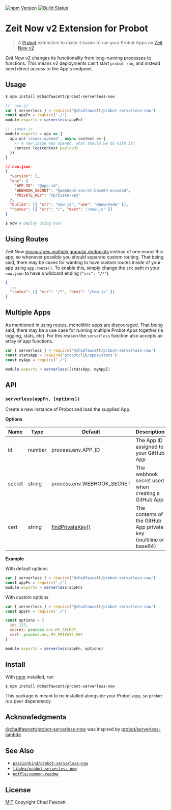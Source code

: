 [![npm Version](https://badgen.net/npm/v/@chadfawcett/probot-serverless-now)](https://npmjs.com/package/@chadfawcett/probot-serverless-now)
[![Build Status](https://semaphoreci.com/api/v1/chadfawcett/probot-serverless-now/branches/master/shields_badge.svg)](https://semaphoreci.com/chadfawcett/probot-serverless-now)

# Zeit Now v2 Extension for Probot

> A [Probot](https://github.com/probot/probot) extenstion to make it easier to
> run your Probot Apps on [Zeit Now v2](https://zeit.co/now)

Zeit Now v2 changes its functionality from long-running processes to functions.
This means v2 deployments can't start `probot run`, and instead need direct
access to the App's endpoint.

## Usage

```bash
$ npm install @chadfawcett/probot-serverless-now
```

```js
//  now.js
var { serverless } = require('@chadfawcett/probot-serverless-now')
const appFn = require('./')
module.exports = serverless(appFn)
```

```js
//  index.js
module.exports = app => {
  app.on('issues.opened', async context => {
    // A new issue was opened, what should we do with it?
    context.log(context.payload)
  })
}
```

```json
// now.json
{
  "version": 2,
  "env": {
    "APP_ID": "@app-id",
    "WEBHOOK_SECRET": "@webhook-secret-base64-encoded",
    "PRIVATE_KEY": "@private-key"
  },
  "builds": [{ "src": "now.js", "use": "@now/node" }],
  "routes": [{ "src": "/", "dest": "/now.js" }]
}
```

```bash
$ now # Deploy using now!
```

## Using Routes

Zeit Now [encourages multiple granular
endpoints](https://github.com/zeit/docs/blob/b20b65e0aad632f9a27f82fab9148f51a70c3fd6/pages/docs/v2/deployments/concepts/lambdas.mdx#L111-L121)
instead of one monolithic app, so whenever possible you should separate custom
routing. That being said, there may be cases for wanting to have custom routes
inside of your app using `app.route()`. To enable this, simply change the `src`
path in your `now.json` to have a wildcard ending (`"src": "/*"`).

```json
{
  ...
  "routes": [{ "src": "/*", "dest": "/now.js" }]
}
```

## Multiple Apps

As mentioned in [using routes](#using-routes), monolithic apps are discouraged.
That being said, there may be a use case for running multiple Probot Apps
together (ie logging, stats, etc). For this reason the `serverless` function
also accepts an array of app functions.

```js
var { serverless } = require('@chadfawcett/probot-serverless-now')
const statsApp = require('probot/lib/apps/stats')
const myApp = require('./')

module.exports = serverless([statsApp, myApp])
```

## API

### `serverless(appFn, [options])`

Create a new instance of Probot and load the supplied App.

**Options**

<!-- prettier-ignore-start -->
Name | Type | Default | Description
--- | --- | --- | ---
id | number | process.env.APP_ID | The App ID assigned to your GitHub App
secret | string | process.env.WEBHOOK_SECRET | The webhook secret used when creating a GitHub App
cert | string | [findPrivateKey()](https://github.com/probot/probot/blob/bb06c51485245d75508982826180e7c2e774a7db/src/private-key.ts#L12-L22) | The contents of the GitHub App private key (multiline or base64)
<!-- prettier-ignore-end -->

**Example**

With default options

```js
var { serverless } = require('@chadfawcett/probot-serverless-now')
const appFn = require('./')
module.exports = serverless(appFn)
```

With custom options

```js
var { serverless } = require('@chadfawcett/probot-serverless-now')
const appFn = require('./')

const options = {
  id: 123,
  secret: process.env.MY_SECRET,
  cert: process.env.MY_PRIVATE_KEY
}

module.exports = serverless(appFn, options)
```

## Install

With [npm](https://npmjs.org/) installed, run

```
$ npm install @chadfawcett/probot-serverless-now
```

This package is meant to be installed alongside your Probot app, so `probot` is
a peer dependency.

## Acknowledgments

[@chadfawcett/probot-serverless-now](#) was inspired by [probot/serverless-lambda](https://github.com/probot/serverless-lambda)

## See Also

- [`passionkind/probot-serverless-now`](https://github.com/passionkind/probot-serverless-now#readme)
- [`tibdex/probot-serverless-now`](https://github.com/tibdex/probot-serverless-now)
- [`noffle/common-readme`](https://github.com/noffle/common-readme)

## License

[MIT](https://github.com/chadfawcett/probot-serverless-now/blob/master/LICENSE.md) Copyright Chad Fawcett

